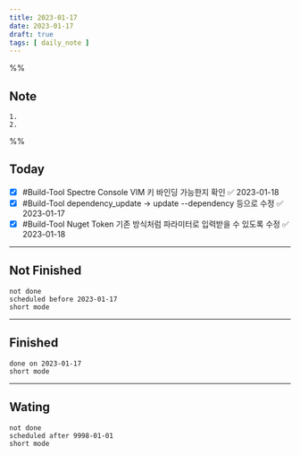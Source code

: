 ```yaml
---
title: 2023-01-17
date: 2023-01-17
draft: true
tags: [ daily_note ]
---
```


%%
## Note
	1. 
	2. 
 
%%

## Today
- [x] #Build-Tool Spectre Console VIM 키 바인딩 가능한지 확인 ✅ 2023-01-18
- [x] #Build-Tool dependency_update -> update --dependency 등으로 수정 ✅ 2023-01-17
- [x] #Build-Tool Nuget Token 기존 방식처럼 파라미터로 입력받을 수 있도록 수정 ✅ 2023-01-18

---
## Not Finished
```tasks
not done
scheduled before 2023-01-17
short mode
```
---
## Finished
```tasks
done on 2023-01-17
short mode
```
---
## Wating
```tasks
not done
scheduled after 9998-01-01
short mode
```